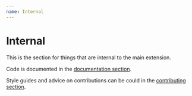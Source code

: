 ```yaml
---
name: Internal
---
```


# Internal

This is the section for things that are internal to the main extension.

Code is documented in the [documentation section][].

Style guides and advice on contributions can be could in the [contributing section][].

[documentation section]: ./api/internal/index.md
[contributing section]: ./contributing/index.md
